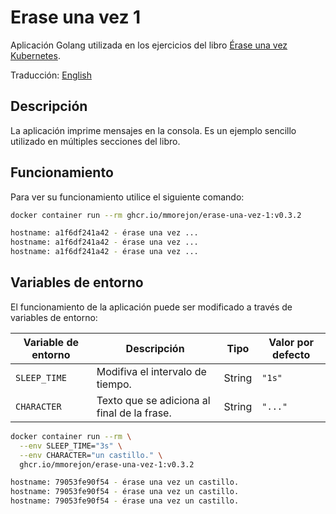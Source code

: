 # Erase una vez 1

Aplicación Golang utilizada en los ejercicios del libro [Érase una vez Kubernetes](https://leanpub.com/erase-una-vez-kubernetes).

Traducción: [English](README_en.md)

## Descripción

La aplicación imprime mensajes en la consola. Es un ejemplo sencillo utilizado en múltiples secciones del libro.

## Funcionamiento

Para ver su funcionamiento utilice el siguiente comando:

```bash
docker container run --rm ghcr.io/mmorejon/erase-una-vez-1:v0.3.2

hostname: a1f6df241a42 - érase una vez ...
hostname: a1f6df241a42 - érase una vez ...
hostname: a1f6df241a42 - érase una vez ...
```

## Variables de entorno

El funcionamiento de la aplicación puede ser modificado a través de variables de entorno:

|Variable de entorno|Descripción|Tipo|Valor por defecto|
|--|---|---|---|
|`SLEEP_TIME`| Modifiva el intervalo de tiempo.|String|`"1s"`|
|`CHARACTER`| Texto que se adiciona al final de la frase.|String|`"..."`|

```bash
docker container run --rm \
  --env SLEEP_TIME="3s" \
  --env CHARACTER="un castillo." \
  ghcr.io/mmorejon/erase-una-vez-1:v0.3.2

hostname: 79053fe90f54 - érase una vez un castillo.
hostname: 79053fe90f54 - érase una vez un castillo.
hostname: 79053fe90f54 - érase una vez un castillo.
```
